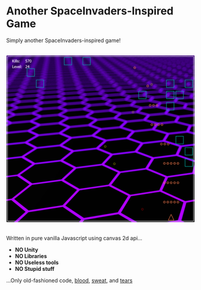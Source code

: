 # Another SpaceInvaders-Inspired Game

Simply another SpaceInvaders-inspired game!

<br>

<img src="./src/assets/screenshot.png">


<br>
<br>

Written in pure vanilla Javascript using canvas 2d api... 
- **NO Unity**
- **NO Libraries**
- **NO Useless tools**
- **NO Stupid stuff**

...Only old-fashioned code, <u>blood</u>, <u>sweat</u>, and <u>tears</u>
